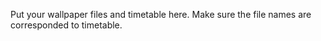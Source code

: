 Put your wallpaper files and timetable here. Make sure the file names are corresponded to timetable.
